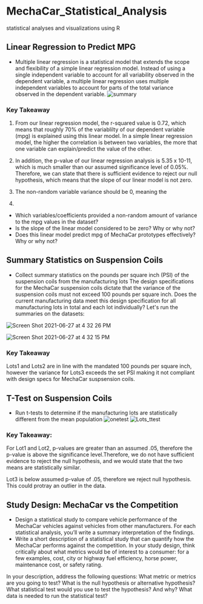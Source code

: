 # MechaCar_Statistical_Analysis
statistical analyses and visualizations using R

## Linear Regression to Predict MPG
- Multiple linear regression is a statistical model that extends the scope and flexibility of a simple linear regression model. Instead of using a single independent variable to account for all variability observed in the dependent variable, a multiple linear regression uses multiple independent variables to account for parts of the total variance observed in the dependent variable.
![summary](https://user-images.githubusercontent.com/79612565/123566394-768c0c80-d774-11eb-9973-c47ca3b74d87.png)

### Key Takeaway
1. From our linear regression model, the r-squared value is 0.72, which means that roughly 70% of the variablilty of our dependent variable (mpg) is explained using this linear model.  In a simple linear regression model, the higher the correlation is between two variables, the more that one variable can explain/predict the value of the other.
2. In addition, the p-value of our linear regression analysis is 5.35 x 10-11, which is much smaller than our assumed significance level of 0.05%. Therefore, we can state that there is sufficient evidence to reject our null hypothesis, which means that the slope of our linear model is not zero.

1. The non-random variable variance should be 0, meaning the 
2. 
- Which variables/coefficients provided a non-random amount of variance to the mpg values in the dataset?
- Is the slope of the linear model considered to be zero? Why or why not?
- Does this linear model predict mpg of MechaCar prototypes effectively? Why or why not?

## Summary Statistics on Suspension Coils
- Collect summary statistics on the pounds per square inch (PSI) of the suspension coils from the manufacturing lots
The design specifications for the MechaCar suspension coils dictate that the variance of the suspension coils must not exceed 100 pounds per square inch. Does the current manufacturing data meet this design specification for all manufacturing lots in total and each lot individually? Let's run the summaries on the datasets:

![Screen Shot 2021-06-27 at 4 32 26 PM](https://user-images.githubusercontent.com/79612565/123565948-56a81900-d773-11eb-95e9-7e36f14c4d32.png)

![Screen Shot 2021-06-27 at 4 32 15 PM](https://user-images.githubusercontent.com/79612565/123565950-590a7300-d773-11eb-8a16-9e7df0a49fa0.png)

### Key Takeaway
Lots1 and Lots2 are in line with the mandated 100 pounds per square inch, however the variance for Lots3 exceeds the set PSI making it not compliant with design specs for MechaCar suspsension coils.  

## T-Test on Suspension Coils
- Run t-tests to determine if the manufacturing lots are statistically different from the mean population
![onetest](https://user-images.githubusercontent.com/79612565/123565955-5dcf2700-d773-11eb-8770-045bc7832ad4.png)
![Lots_ttest](https://user-images.githubusercontent.com/79612565/123565965-61fb4480-d773-11eb-946f-8feb2fd33106.png)

### Key Takeaway:
For Lot1 and Lot2, p-values are greater than an assumed .05, therefore the p-value is above the significance level.Therefore, we do not have sufficient evidence to reject the null hypothesis, and we would state that the two means are statistically similar.

Lot3 is below assumed p-value of .05, therefore we reject null hypothesis. This could protray an outlier in the data.

## Study Design:  MechaCar vs the Competition
- Design a statistical study to compare vehicle performance of the MechaCar vehicles against vehicles from other manufacturers. For each statistical analysis, you’ll write a summary interpretation of the findings.
- Write a short description of a statistical study that can quantify how the MechaCar performs against the competition. In your study design, think critically about what metrics would be of interest to a consumer: for a few examples, cost, city or highway fuel efficiency, horse power, maintenance cost, or safety rating.

In your description, address the following questions:
What metric or metrics are you going to test?
What is the null hypothesis or alternative hypothesis?
What statistical test would you use to test the hypothesis? And why?
What data is needed to run the statistical test?

